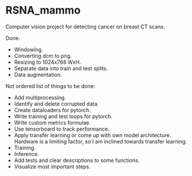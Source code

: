 # RSNA_mammo
Computer vision project for detecting cancer on breast CT scans.

Done:
  - Windowing.
  - Converting dcm to png.
  - Resizing to 1024x768 WxH.
  - Separate data into train and test splits.
  - Data augmentation.

Not ordered list of things to be done:
  - Add multiprocessing.
  - Identify and delete corrupted data.
  - Create dataloaders for pytorch.
  - Write training and test loops for pytorch.
  - Write custom metrics formulae.
  - Use tensorboard to track performance.
  - Apply transfer learning or come up with own model architecture. Hardware is a limiting factor, so I am inclined towards transfer learning.
  - Training.
  - Inference.
  - Add tests and clear descriptions to some functions.
  - Visualize most important steps.
